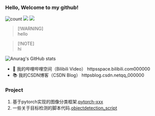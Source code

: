 ### Hello, Welcome to my github!
![count](https://visitor-badge.laobi.icu/badge?page_id=https://github.com/Grildner)
![](https://img.shields.io/badge/常用框架-Pytorch-red)
![](https://img.shields.io/badge/Language-Python-orange) 

> [!WARNING]\
> hello

> [!NOTE]\
> hi

![Anurag's GitHub stats](https://github-readme-stats.vercel.app/api?username=Grildner)

- 📯 我的哔哩哔哩空间（Bilibili Video） httpsspace.bilibili.com000000
- 📚 我的CSDN博客（CSDN Blog） httpsblog.csdn.netqq_000000

### Project
1. 基于pytorch实现的图像分类框架.[pytorch-xxx](httpsgithub)
2. 一些关于目标检测的脚本代码.[objectdetection_script](httpsgithub.com890)
